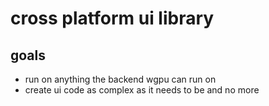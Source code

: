 # cross platform ui library

## goals

- run on anything the backend wgpu can run on
- create ui code as complex as it needs to be and no more